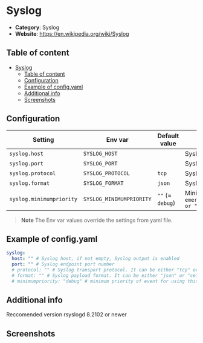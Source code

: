 # Syslog

- **Category**: Syslog
- **Website**: https://en.wikipedia.org/wiki/Syslog

## Table of content

- [Syslog](#syslog)
  - [Table of content](#table-of-content)
  - [Configuration](#configuration)
  - [Example of config.yaml](#example-of-configyaml)
  - [Additional info](#additional-info)
  - [Screenshots](#screenshots)

## Configuration

| Setting                  | Env var                  | Default value    | Description                                                                                                                         |
| ------------------------ | ------------------------ | ---------------- | ----------------------------------------------------------------------------------------------------------------------------------- |
| `syslog.host`            | `SYSLOG_HOST`            |                  | Syslog host, if not empty, Syslog output is enabled                                                                                 |
| `syslog.port`            | `SYSLOG_PORT`            |                  | Syslog endpoint port number                                                                                                         |
| `syslog.protocol`        | `SYSLOG_PROTOCOL`        | `tcp`            | Syslog transport protocol. It can be either `tcp` or `udp`                                                                          |
| `syslog.format`          | `SYSLOG_FORMAT`          | `json`           | Syslog payload format. It can be either `json` or `cef`                                                                             |
| `syslog.minimumpriority` | `SYSLOG_MINIMUMPRIORITY` | `""` (= `debug`) | Minimum priority of event for using this output, order is `emergency,alert,critical,error,warning,notice,informational,debug or ""` |

> **Note**
The Env var values override the settings from yaml file.

## Example of config.yaml

```yaml
syslog:
  host: "" # Syslog host, if not empty, Syslog output is enabled
  port: "" # Syslog endpoint port number
  # protocol: "" # Syslog transport protocol. It can be either "tcp" or "udp" (default: tcp)
  # format: "" # Syslog payload format. It can be either "json" or "cef" (default: json)
  # minimumpriority: "debug" # minimum priority of event for using this output, order is emergency|alert|critical|error|warning|notice|informational|debug or "" (default)
```

## Additional info
Reccomended version rsyslogd  8.2102 or newer
## Screenshots
